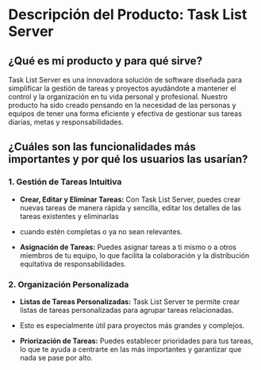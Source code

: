 # Descripción del Producto: Task List Server

## ¿Qué es mi producto y para qué sirve?

Task List Server es una innovadora solución de software diseñada para simplificar la gestión de tareas y proyectos
ayudándote a mantener el control y la organización en tu vida personal y profesional. Nuestro producto ha sido creado pensando en la necesidad de las personas y equipos de tener 
una forma eficiente y efectiva de gestionar sus tareas diarias, metas y responsabilidades.

## ¿Cuáles son las funcionalidades más importantes y por qué los usuarios las usarían?

### 1. Gestión de Tareas Intuitiva

- **Crear, Editar y Eliminar Tareas:** Con Task List Server, puedes crear nuevas tareas de manera rápida y sencilla, editar los detalles de las tareas existentes y eliminarlas
- cuando estén completas o ya no sean relevantes.

- **Asignación de Tareas:** Puedes asignar tareas a ti mismo o a otros miembros de tu equipo, lo que facilita la colaboración y la distribución equitativa de responsabilidades.

### 2. Organización Personalizada

- **Listas de Tareas Personalizadas:** Task List Server te permite crear listas de tareas personalizadas para agrupar tareas relacionadas.
- Esto es especialmente útil para proyectos más grandes y complejos.

- **Priorización de Tareas:** Puedes establecer prioridades para tus tareas, lo que te ayuda a centrarte en las más importantes y garantizar que nada se pase por alto.

